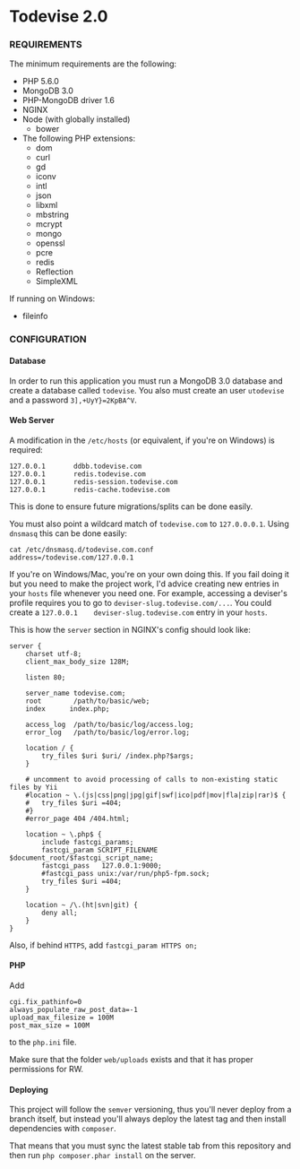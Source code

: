 Todevise 2.0
================================

### REQUIREMENTS

The minimum requirements are the following:

* PHP 5.6.0
* MongoDB 3.0
* PHP-MongoDB driver 1.6
* NGINX
* Node (with globally installed)
  * bower
* The following PHP extensions:
  * dom
  * curl
  * gd
  * iconv
  * intl
  * json
  * libxml
  * mbstring
  * mcrypt
  * mongo
  * openssl
  * pcre
  * redis
  * Reflection
  * SimpleXML

If running on Windows:
  * fileinfo

### CONFIGURATION

#### Database

In order to run this application you must run a MongoDB 3.0 database and create
a database called `todevise`. You also must create an user `utodevise` and a
password `3],+UyY}=2KpBA^V`.

#### Web Server

A modification in the `/etc/hosts` (or equivalent, if you're on Windows) is
required:

```
127.0.0.1       ddbb.todevise.com
127.0.0.1       redis.todevise.com
127.0.0.1       redis-session.todevise.com
127.0.0.1       redis-cache.todevise.com
```

This is done to ensure future migrations/splits can be done easily.

You must also point a wildcard match of `todevise.com` to `127.0.0.0.1`.
Using `dnsmasq` this can be done easily:

```
cat /etc/dnsmasq.d/todevise.com.conf
address=/todevise.com/127.0.0.1
```

If you're on Windows/Mac, you're on your own doing this. If you fail doing it but you need to
make the project work, I'd advice creating new entries in your `hosts` file whenever you need
one. For example, accessing a deviser's profile requires you to go to `deviser-slug.todevise.com/...`.
You could create a `127.0.0.1    deviser-slug.todevise.com` entry in your `hosts`.

This is how the `server` section in NGINX's config should look like:

	server {
		charset utf-8;
		client_max_body_size 128M;

		listen 80;

		server_name todevise.com;
		root		/path/to/basic/web;
		index	   index.php;

		access_log  /path/to/basic/log/access.log;
		error_log   /path/to/basic/log/error.log;

		location / {
			try_files $uri $uri/ /index.php?$args;
		}

		# uncomment to avoid processing of calls to non-existing static files by Yii
		#location ~ \.(js|css|png|jpg|gif|swf|ico|pdf|mov|fla|zip|rar)$ {
		#	try_files $uri =404;
		#}
		#error_page 404 /404.html;

		location ~ \.php$ {
			include fastcgi_params;
			fastcgi_param SCRIPT_FILENAME $document_root/$fastcgi_script_name;
			fastcgi_pass   127.0.0.1:9000;
			#fastcgi_pass unix:/var/run/php5-fpm.sock;
			try_files $uri =404;
		}

		location ~ /\.(ht|svn|git) {
			deny all;
		}
	}

Also, if behind `HTTPS`, add `fastcgi_param HTTPS on;`

#### PHP

Add

    cgi.fix_pathinfo=0
    always_populate_raw_post_data=-1
    upload_max_filesize = 100M
    post_max_size = 100M

to the `php.ini` file.

Make sure that the folder `web/uploads` exists and that it has proper permissions for RW.

#### Deploying

This project will follow the `semver` versioning, thus you'll never deploy from
a branch itself, but instead you'll always deploy the latest tag and then
install dependencies with `composer`.

That means that you must sync the latest stable tab from this repository and
then run `php composer.phar install` on the server.
